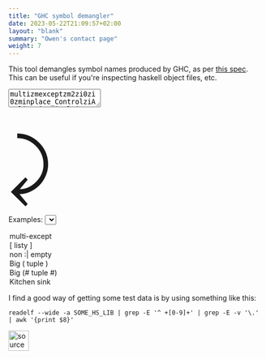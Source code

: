 ```yaml
---
title: "GHC symbol demangler"
date: 2023-05-22T21:09:57+02:00
layout: "blank"
summary: "Owen's contact page"
weight: 7
---
```


This tool demangles symbol names produced by GHC, as per [this spec](https://gitlab.haskell.org/ghc/ghc/-/wikis/commentary/compiler/symbol-names).
This can be useful if you're inspecting haskell object files, etc.

<div class="demangle-ghc io-tool">
  <div class="io-left">
    <div class="tool-input-container">
      <div class="tool-input">
        <textarea id="ghc-input">multizmexceptzm2zi0zi0zminplace_ControlziApplicativeziMultiExcept_zdtczqSuccess3_bytes</textarea>
      </div>
    </div>
    <div class="tool-output-container">
      <div class="tool-output">
        <pre id="ghc-output" class="tool-output"></pre>
      </div>
    </div>
  </div>
  <div class="tool-arrow" style="font-size: 140px">&#10552;</div>
</div>

Examples: <select id="demangle-ghc-examples">
  <option value="multizmexceptzm2zi0zi0zminplace_ControlziApplicativeziMultiExcept_zdtczqSuccess3_bytes">multi-except</option>
  <option value="ghczmprim_GHCziTypes_ZMZN_closure">[ listy ]</option>
  <option value="base_GHCziBase_ZCzb_con_info">non :| empty</option>
  <option value="ghczmprim_GHCziTupleziPrim_Z10T_con_info">Big ( tuple )</option>
  <option value="ghczmprim_GHCziTupleziPrim_Z10H_con_info">Big (# tuple #)</option>
  <option value="abcdefghijklmnopqrstuvwxyzz\nABCDEFGHIJKLMNOPQRSTUVWXYZZ\nz03bbU z03a0U\nza zb zc zd ze zg zh zi zl zm zn zp zq zr zs zt zu zv\nZL ZR ZM ZN ZC\nZ0T Z3T\nZ1H Z3H\nZ9H">Kitchen sink</option>
</select>

I find a good way of getting some test data is by using something like this:

```
readelf --wide -a SOME_HS_LIB | grep -E '^ +[0-9]+' | grep -E -v '\.' | awk '{print $8}'
```

[<img height="40px" src="/img/github-d.svg" alt="source code">](https://github.com/414owen/demangle-ghc)

<script src="https://414owen.github.io/demangle-ghc/demangle.js"></script>
